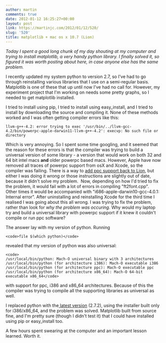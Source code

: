 ```yaml
---
author: martin
comments: true
date: 2012-01-12 16:25:27+00:00
layout: post
link: https://martinjc.com/2012/01/12/520/
slug: '520'
title: matplotlib + mac os x 10.7 (Lion)
---
```


_Today I spent a good long chunk of my day shouting at my computer and trying to install matplotlib, a very handy python library. I finally solved it, so figured it was worth posting about here, in case anyone else has the same problem._

I recently updated my system python to version 2.7, so I've had to go through reinstalling various libraries that I use on a semi-regular basis. Matplotlib is one of these that up until now I've had no call for. However, my experiment project that I'm working on needs some pretty graphs, so I needed to get matplotlib installed.

I tried to install using pip, I tried to install using easy_install, and I tried to install by downloading the source and compiling it. None of these methods worked and I was often getting compiler errors like this:


    llvm-g++-4.2: error trying to exec '/usr/bin/../llvm-gcc-4.2/bin/powerpc-apple-darwin11-llvm-g++-4.2': execvp: No such file or directory


Which is very annoying. So I spent some time googling, and it seemed that the reason for these errors is that the compiler was trying to build a universal version of some library - a version that would work on both 32 and 64 bit intel macs **and** older powerpc based macs. However, Apple have now removed all traces of powerpc support from osX and Xcode, so the compiler was failing. There is a way to [add ppc support back to Lion](http://stackoverflow.com/questions/5333490/how-can-we-restore-ppc-ppc64-as-well-as-full-10-4-10-5-sdk-support-to-xcode-4), but either I was doing it wrong or those instructions are slightly out of date, because it didn't solve my problem.  Now, depending on how I'd tried to fix the problem, it would fail with a lot of errors in compiling "ft2font.cpp". Other times it would be accompanied with "i686-apple-darwin10-gcc-4.0.1: Internal error". After uninstalling and reinstalling Xcode for the third time I realised I was going about this all wrong. I was trying to fix the problem, rather than look for _why the problem was occuring._ Why would my laptop try and build a universal library with powerpc support if it knew it couldn't compile or run ppc software?

The answer lay with my version of python. Running


    <code>file $(which python)</code>


revealed that my version of python was also universal:


    <code>
    /usr/local/bin/python: Mach-O universal binary with 3 architectures
    /usr/local/bin/python (for architecture i386): Mach-O executable i386
    /usr/local/bin/python (for architecture ppc): Mach-O executable ppc
    /usr/local/bin/python (for architecture x86_64): Mach-O 64-bit executable x86_64</code>



with support for ppc, i386 and x86_64 architectures. Because of this the compiler was trying to compile all the supporting libraries as universal as well.

I replaced python with the[ latest version](http://python.org/download/releases/2.7.2/) (2.7.2), using the installer built only for i386/x86_64, and the problem was solved. Matplotlib built from source fine, and I'm pretty sure (though I didn't test it) that I could have installed using pip or easy_install too.

A few hours spent swearing at the computer and an important lesson learned. Worth it.
